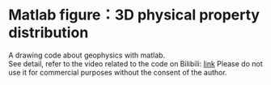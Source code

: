 # Matlab figure：3D physical property distribution
A drawing code about geophysics with matlab.\
See detail, refer to the video related to the code on Bilibili:
[link](https://www.bilibili.com/video/BV13P4y1H7ns?spm_id_from=333.999.0.0)
Please do not use it for commercial purposes without the consent of the author.
